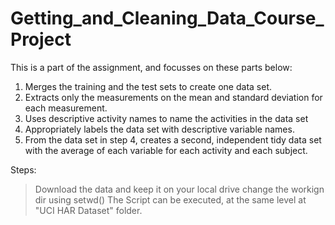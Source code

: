 # Getting_and_Cleaning_Data_Course_Project

This is a part of the assignment, and focusses on these parts below:

1. Merges the training and the test sets to create one data set.
2. Extracts only the measurements on the mean and standard deviation for each measurement.
3. Uses descriptive activity names to name the activities in the data set
4. Appropriately labels the data set with descriptive variable names.
5. From the data set in step 4, creates a second, independent tidy data set with the average of each variable for each activity and each subject.


Steps:

> Download the data and keep it on your local drive
> change the workign dir using setwd(<path to this location where u have downloaded expanded the downloaded file>)
> The Script can be executed, at the same level at "UCI HAR Dataset" folder.
